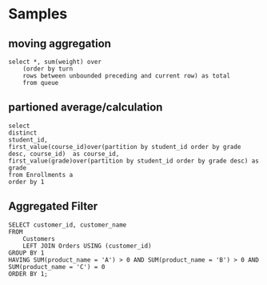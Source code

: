 # Samples
## moving aggregation
    select *, sum(weight) over 
        (order by turn 
        rows between unbounded preceding and current row) as total
        from queue 

## partioned average/calculation 
    select 
    distinct 
    student_id, 
    first_value(course_id)over(partition by student_id order by grade desc, course_id)  as course_id,
    first_value(grade)over(partition by student_id order by grade desc) as grade
    from Enrollments a
    order by 1

## Aggregated Filter
    SELECT customer_id, customer_name
    FROM
        Customers
        LEFT JOIN Orders USING (customer_id)
    GROUP BY 1
    HAVING SUM(product_name = 'A') > 0 AND SUM(product_name = 'B') > 0 AND SUM(product_name = 'C') = 0
    ORDER BY 1;